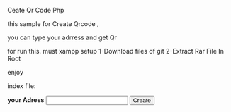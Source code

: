 Ceate Qr Code Php

this sample for Create Qrcode ,

you can type your adrress and get Qr

for run this. must   xampp  setup
1-Download files of git
2-Extract Rar File In Root



enjoy

index file:

<?php include 'qr.php';?>
<!doctype html>
<img lang="en">
<head>
	<meta charset="UTF-8">
	<meta name="viewport"
     content="width=device-width, user-scalable=no, initial-scale=1.0, maximum-scale=1.0, minimum-scale=1.0">
	<meta http-equiv="X-UA-Compatible" content="ie=edge">
	<title>QR Code</title>
</head>
<form method="post" action="qr.php">
	<strong>your Adress</strong>
<input type="textarea" name="Adress">
<input type="submit" onclick="Accept()" value="Create" ></input>
</form>
</body>
<script>
	function  Accept() {
	    alert("OK Your Code Generated.");
    }
</script>
</html>

